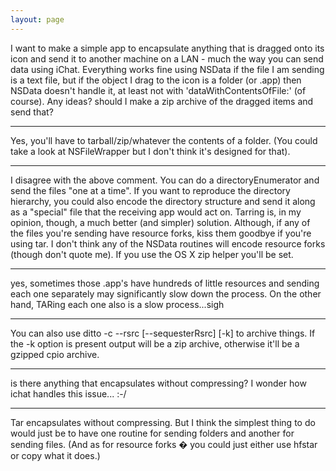 ```yaml
---
layout: page
---
```


I want to make a simple app to encapsulate anything that is dragged onto its icon and send it to another machine on a LAN - much the way you can send data using iChat.  Everything works fine using NSData if the file I am sending is a text file, but if the object I drag to the icon is a folder (or .app) then  NSData doesn't handle it, at least not with 'dataWithContentsOfFile:' (of course).  Any ideas?  should I make a zip archive of the dragged items and send that?

----

Yes, you'll have to tarball/zip/whatever the contents of a folder. (You could take a look at NSFileWrapper but I don't think it's designed for that).

----
I disagree with the above comment.  You can do a directoryEnumerator and send the files "one at a time".  If you want to reproduce the directory hierarchy, you could also encode the directory structure and send it along as a "special" file that the receiving app would act on.  Tarring is, in my opinion, though, a much better (and simpler) solution.  Although, if any of the files you're sending have resource forks, kiss them goodbye if you're using tar.  I don't think any of the NSData routines will encode resource forks (though don't quote me).  If you use the OS X zip helper you'll be set.

----

yes, sometimes those .app's have hundreds of little resources and sending each one separately may significantly slow down the process.  On the other hand, TARing each one also is a slow process...sigh

----

You can also use     ditto -c  --rsrc [--sequesterRsrc] [-k] to archive things. If the -k option is present output will be a zip archive, otherwise it'll be a gzipped cpio archive.

----

is there anything that encapsulates without compressing?  I wonder how ichat handles this issue...  :-/

----

Tar encapsulates without compressing. But I think the simplest thing to do would just be to have one routine for sending folders and another for sending files. (And as for resource forks � you could just either use hfstar or copy what it does.)
